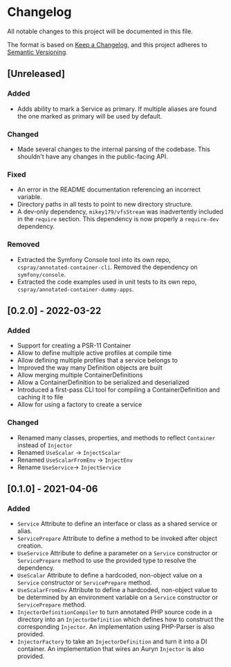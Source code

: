 # Changelog

All notable changes to this project will be documented in this file.

The format is based on [Keep a Changelog](https://keepachangelog.com/en/1.0.0/),
and this project adheres to [Semantic Versioning](https://semver.org/spec/v2.0.0.html).

## [Unreleased]

### Added

- Adds ability to mark a Service as primary. If multiple aliases are found the one marked as primary will be used by default.

### Changed

- Made several changes to the internal parsing of the codebase. This shouldn't have any changes in the public-facing API.

### Fixed

- An error in the README documentation referencing an incorrect variable.
- Directory paths in all tests to point to new directory structure.
- A dev-only dependency, `mikey179/vfsStream` was inadvertently included in the `require` section. This dependency is now properly a `require-dev` dependency.

### Removed

- Extracted the Symfony Console tool into its own repo, `cspray/annotated-container-cli`. Removed the dependency on `symfony/console`.
- Extracted the code examples used in unit tests to its own repo, `cspray/annotated-container-dummy-apps`.

## [0.2.0] - 2022-03-22

### Added

- Support for creating a PSR-11 Container
- Allow to define multiple active profiles at compile time
- Allow defining multiple profiles that a service belongs to
- Improved the way many Definition objects are built
- Allow merging multiple ContainerDefinitions
- Allow a ContainerDefinition to be serialized and deserialized
- Introduced a first-pass CLI tool for compiling a ContainerDefinition and caching it to file
- Allow for using a factory to create a service

### Changed

- Renamed many classes, properties, and methods to reflect `Container` instead of `Injector`
- Renamed `UseScalar` -> `InjectScalar`
- Renamed `UseScalarFromEnv` -> `InjectEnv`
- Rename `UseService`-> `InjectService`

## [0.1.0] - 2021-04-06

### Added

- `Service` Attribute to define an interface or class as a shared service or alias.
- `ServicePrepare` Attribute to define a method to be invoked after object creation.
- `UseService` Attribute to define a parameter on a `Service` constructor or `ServicePrepare` method to use the
  provided type to resolve the dependency.
- `UseScalar` Attribute to define a hardcoded, non-object value on a `Service` constructor or `ServicePrepare`
  method.
- `UseScalarFromEnv` Attribute to define a hardcoded, non-object value to be determined by an environment variable
  on a `Service` constructor or `ServicePrepare` method.
- `InjectorDefinitionCompiler` to turn annotated PHP source code in a directory into an `InjectorDefinition` which defines how to construct
  the corresponding `Injector`. An implementation using PHP-Parser is also provided.
- `InjectorFactory` to take an `InjectorDefinition` and turn it into a DI container. An implementation that 
  wires an Auryn `Injector` is also provided.


